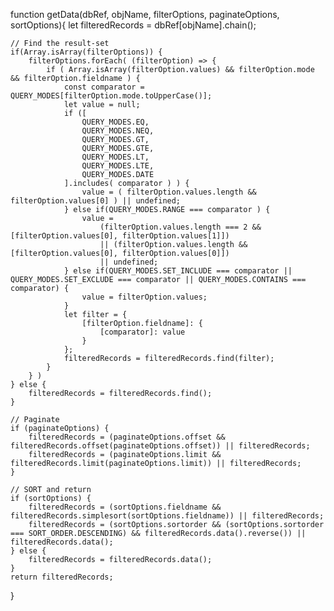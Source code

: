 <!-- This file will be used a quick lookup for removed code (To avoid having to go to GitHub and lookup commits.) -->


function getData(dbRef, objName, filterOptions, paginateOptions, sortOptions){
    let filteredRecords = dbRef[objName].chain();

    // Find the result-set
    if(Array.isArray(filterOptions)) {
        filterOptions.forEach( (filterOption) => {
            if ( Array.isArray(filterOption.values) && filterOption.mode && filterOption.fieldname ) {
                const comparator = QUERY_MODES[filterOption.mode.toUpperCase()];
                let value = null;
                if ([
                    QUERY_MODES.EQ,
                    QUERY_MODES.NEQ,
                    QUERY_MODES.GT,
                    QUERY_MODES.GTE,
                    QUERY_MODES.LT,
                    QUERY_MODES.LTE,
                    QUERY_MODES.DATE
                ].includes( comparator ) ) {
                    value = ( filterOption.values.length && filterOption.values[0] ) || undefined;
                } else if(QUERY_MODES.RANGE === comparator ) {
                    value = 
                        (filterOption.values.length === 2 && [filterOption.values[0], filterOption.values[1]])
                        || (filterOption.values.length && [filterOption.values[0], filterOption.values[0]])
                        || undefined;
                } else if(QUERY_MODES.SET_INCLUDE === comparator || QUERY_MODES.SET_EXCLUDE === comparator || QUERY_MODES.CONTAINS === comparator) {
                    value = filterOption.values;
                }
                let filter = {
                    [filterOption.fieldname]: {
                        [comparator]: value
                    }
                };
                filteredRecords = filteredRecords.find(filter);
            }
        } )
    } else {
        filteredRecords = filteredRecords.find();
    }

    // Paginate
    if (paginateOptions) {
        filteredRecords = (paginateOptions.offset && filteredRecords.offset(paginateOptions.offset)) || filteredRecords;
        filteredRecords = (paginateOptions.limit && filteredRecords.limit(paginateOptions.limit)) || filteredRecords;
    }

    // SORT and return
    if (sortOptions) {
        filteredRecords = (sortOptions.fieldname && filteredRecords.simplesort(sortOptions.fieldname)) || filteredRecords;
        filteredRecords = (sortOptions.sortorder && (sortOptions.sortorder === SORT_ORDER.DESCENDING) && filteredRecords.data().reverse()) || filteredRecords.data();
    } else {
        filteredRecords = filteredRecords.data();
    }
    return filteredRecords;
}